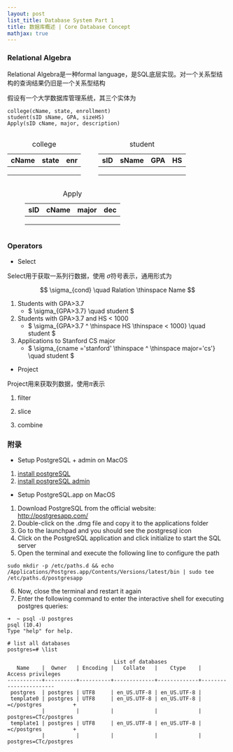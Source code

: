 ```yaml
---
layout: post
list_title: Database System Part 1 
title: 数据库概述 | Core Database Concept
mathjax: true
---
```


### Relational Algebra

Relational Algebra是一种formal language，是SQL底层实现。对一个关系型结构的查询结果仍旧是一个关系型结构

假设有一个大学数据库管理系统，其三个实体为

```
college(cName, state, enrollment)
student(sID sName, GPA, sizeHS)
Apply(sID cName, major, description)
```

<div style=" content:''; display: table; clear:both; height=0">
    <div style="float:left">
        <table>
                <caption> college</caption>
                <thead>
                    <tr><th>cName</th><th>state</th><th>enr</th></tr>
                </thead>
                <tbody>
                    <tr> <td></td><td></td><td></td></tr>
                    <tr> <td></td><td></td><td></td></tr>
                    <tr> <td></td><td></td><td></td></tr>
                </tbody>
        </table> 
    </div>
    <div style="float:left;margin-left:40px;">
        <table>
                <caption> student</caption>
                <thead>
                    <tr><th>sID</th><th>sName</th><th>GPA</th><th>HS</th></tr>
                </thead>
                <tbody>
                    <tr> <td></td><td></td><td></td><td></td></tr>
                    <tr> <td></td><td></td><td></td><td></td></tr>
                    <tr> <td></td><td></td><td></td><td></td></tr>
                </tbody>
        </table>
    </div>
    <div style="float:left;margin-left:40px;">
        <table>
                <caption> Apply</caption>
                <thead>
                    <tr><th>sID</th><th>cName</th><th>major</th><th>dec</th></tr>
                </thead>
                <tbody>
                    <tr> <td></td><td></td><td></td><td></td></tr>
                    <tr> <td></td><td></td><td></td><td></td></tr>
                    <tr> <td></td><td></td><td></td><td></td></tr>
                </tbody>
        </table>
    </div>
</div>

### Operators

- Select

Select用于获取一系列行数据，使用 $\sigma$符号表示，通用形式为

$$
\sigma_{cond} \quad Ralation \thinspace Name
$$

1. Students with GPA>3.7
    - $ \sigma_{GPA>3.7} \quad student $
2. Students with GPA>3.7 and HS < 1000
    - $ \sigma_{GPA>3.7 \^ \thinspace HS \thinspace < 1000} \quad student $
3. Applications to Stanford CS major
    - $ \sigma_{cname ='stanford' \thinspace ^ \thinspace major='cs'} \quad student $

- Project

Project用来获取列数据，使用$\pi$表示

1. filter

2. slice

3. combine




### 附录

- Setup PostgreSQL + admin on MacOS

1. [install postgreSQL](https://www.postgresql.org/download/macosx/)
2. [install postgreSQL admin](https://www.pgadmin.org/download/)

- Setup PostgreSQL.app on MacOS

1. Download PostgreSQL from the official website: http://postgresapp.com/
2. Double-click on the .dmg file and copy it to the applications folder
3. Go to the launchpad and you should see the postgresql icon
4. Click on the PostgreSQL application and click initialize to start the SQL server
5. Open the terminal and execute the following line to configure the path

```shell
sudo mkdir -p /etc/paths.d && echo /Applications/Postgres.app/Contents/Versions/latest/bin | sudo tee /etc/paths.d/postgresapp
```

6. Now, close the terminal and restart it again
7. Enter the following command to enter the interactive shell for executing postgres queries: 

```shell
➜  ~ psql -U postgres
psql (10.4)
Type "help" for help.

# list all databases
postgres=# \list 

                                  List of databases
   Name    |  Owner   | Encoding |   Collate   |    Ctype    |   Access privileges
-----------+----------+----------+-------------+-------------+-----------------------
 postgres  | postgres | UTF8     | en_US.UTF-8 | en_US.UTF-8 |
 template0 | postgres | UTF8     | en_US.UTF-8 | en_US.UTF-8 | =c/postgres          +
           |          |          |             |             | postgres=CTc/postgres
 template1 | postgres | UTF8     | en_US.UTF-8 | en_US.UTF-8 | =c/postgres          +
           |          |          |             |             | postgres=CTc/postgres
```


